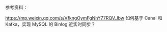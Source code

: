 参考资料：

https://mp.weixin.qq.com/s/VfkngOymFgNhY77RQV_lbw 如何基于 Canal 和 Kafka，实现 MySQL 的 Binlog 近实时同步？
